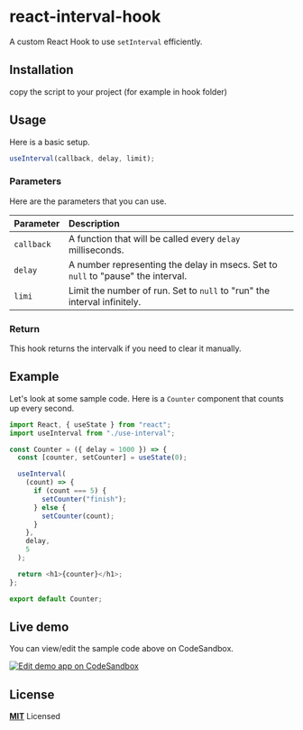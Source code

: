 # react-interval-hook

A custom React Hook to use `setInterval` efficiently.

## Installation
copy the script to your project (for example in hook folder)

## Usage

Here is a basic setup.

```js
useInterval(callback, delay, limit);
```

### Parameters

Here are the parameters that you can use.

| Parameter  | Description                                                                               |
| :--------- | :-----------------------------------------------------------------------------------------|
| `callback` | A function that will be called every `delay` milliseconds.                                |
| `delay`    | A number representing the delay in msecs. Set to `null` to "pause" the interval.          |
| `limi`     | Limit the number of run. Set to `null` to "run" the interval infinitely.                  |

### Return

This hook returns the intervalk if you need to clear it manually.

## Example

Let's look at some sample code. Here is a `Counter` component that counts up every second.

```js
import React, { useState } from "react";
import useInterval from "./use-interval";

const Counter = ({ delay = 1000 }) => {
  const [counter, setCounter] = useState(0);

  useInterval(
    (count) => {
      if (count === 5) {
        setCounter("finish");
      } else {
        setCounter(count);
      }
    },
    delay,
    5
  );

  return <h1>{counter}</h1>;
};

export default Counter;
```

## Live demo

You can view/edit the sample code above on CodeSandbox.

[![Edit demo app on CodeSandbox](https://codesandbox.io/static/img/play-codesandbox.svg)](https://codesandbox.io/s/use-interval-fmy1i5-forked-bkg4wh)

## License

**[MIT](LICENSE)** Licensed

